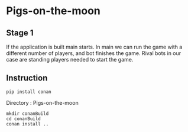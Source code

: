 # Pigs-on-the-moon

## Stage 1
If the application is built main starts. In main we can run the game with a different number of players, and bot finishes the game. Rival bots in our case are standing players needed to start the game.

## Instruction
```
pip install conan
```
Directory : Pigs-on-the-moon
```
mkdir conanBuild
cd conanBuild
conan install ..
```